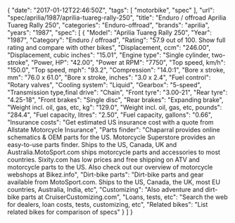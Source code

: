 {
    "date": "2017-01-12T22:46:50Z",
    "tags": [
        "motorbike",
        "spec"
    ],
    "url": "spec\/aprilia\/1987\/aprilia-tuareg-rally-250",
    "title": "Enduro \/ offroad Aprilia Tuareg Rally 250",
    "categories": "Enduro-offroad",
    "brands": "aprilia",
    "years": "1987",
    "spec": [
        {
            "Model": "Aprilia Tuareg Rally 250",
            "Year": "1987",
            "Category": "Enduro \/ offroad",
            "Rating": "57.9 out of 100. Show full rating and compare with other bikes",
            "Displacement, ccm": "246.00",
            "Displacement, cubic inches": "15.01",
            "Engine type": "Single cylinder, two-stroke",
            "Power, HP": "42.00",
            "Power at RPM": "7750",
            "Top speed, km\/h": "150.0",
            "Top speed, mph": "93.2",
            "Compression": "14.0:1",
            "Bore x stroke, mm": "76.0 x 61.0",
            "Bore x stroke, inches": "3.0 x 2.4",
            "Fuel control": "Rotary valves",
            "Cooling system": "Liquid",
            "Gearbox": "5-speed",
            "Transmission type,final drive": "Chain",
            "Front tyre": "3.00-21",
            "Rear tyre": "4.25-18",
            "Front brakes": "Single disc",
            "Rear brakes": "Expanding brake",
            "Weight incl. oil, gas, etc, kg": "129.0",
            "Weight incl. oil, gas, etc, pounds": "284.4",
            "Fuel capacity, litres": "2.50",
            "Fuel capacity, gallons": "0.66",
            "Insurance costs": "Get estimated US insurance cost with a quote from Allstate Motorcycle Insurance",
            "Parts finder": "Chaparral provides online schematics & OEM parts for the US.   Motorcycle Superstore provides an easy-to-use parts finder. Ships to the US, Canada, UK and Australia.MotoSport.com ships motorcycle parts and accessories to most countries.    Sixity.com has low prices and free shipping on ATV and motorcycle parts to the US. Also check out our overview of motorcycle webshops at Bikez.info",
            "Dirt-bike parts": "Dirt-bike parts and gear available from MotoSport.com. Ships to the US, Canada, the UK, most EU countries, Australia, India, etc",
            "Customizing": "Also adventure and dirt-bike parts at CruiserCustomizing.com",
            "Loans, tests, etc": "Search the web for dealers, loan costs, tests, customizing, etc",
            "Related bikes": "List related bikes for comparison of specs"
        }
    ]
}